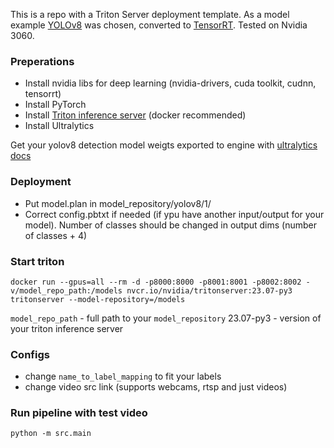 This is a repo with a Triton Server deployment template. As a model example [YOLOv8](https://github.com/ultralytics/ultralytics) was chosen, converted to [TensorRT](https://developer.nvidia.com/tensorrt). Tested on Nvidia 3060.

### Preperations
- Install nvidia libs for deep learning (nvidia-drivers, cuda toolkit, cudnn, tensorrt)
- Install PyTorch
- Install [Triton inference server](https://docs.nvidia.com/deeplearning/triton-inference-server/archives/triton_inference_server_220/user-guide/docs/install.html) (docker recommended)
- Install Ultralytics

Get your yolov8 detection model weigts exported to engine with [ultralytics docs](https://docs.ultralytics.com/modes/export/)

### Deployment
- Put model.plan in model_repository/yolov8/1/
- Correct config.pbtxt if needed (if ypu have another input/output for your model). Number of classes should be changed in output dims (number of classes + 4)

### Start triton

```
docker run --gpus=all --rm -d -p8000:8000 -p8001:8001 -p8002:8002 -v/model_repo_path:/models nvcr.io/nvidia/tritonserver:23.07-py3 tritonserver --model-repository=/models
```
`model_repo_path` - full path to your `model_repository`
23.07-py3 - version of your triton inference server

### Configs

- change `name_to_label_mapping` to fit your labels
- change video src link (supports webcams, rtsp and just videos)

### Run pipeline with test video
```
python -m src.main
```
